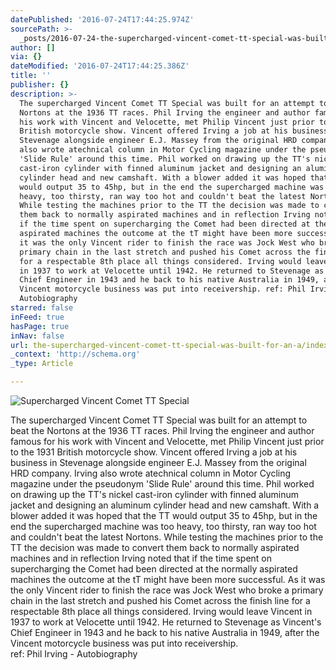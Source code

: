 ```yaml
---
datePublished: '2016-07-24T17:44:25.974Z'
sourcePath: >-
  _posts/2016-07-24-the-supercharged-vincent-comet-tt-special-was-built-for-an-a.md
author: []
via: {}
dateModified: '2016-07-24T17:44:25.386Z'
title: ''
publisher: {}
description: >-
  The supercharged Vincent Comet TT Special was built for an attempt to beat the
  Nortons at the 1936 TT races. Phil Irving the engineer and author famous for
  his work with Vincent and Velocette, met Philip Vincent just prior to the 1931
  British motorcycle show. Vincent offered Irving a job at his business in
  Stevenage alongside engineer E.J. Massey from the original HRD company. Irving
  also wrote atechnical column in Motor Cycling magazine under the pseudonym
  'Slide Rule' around this time. Phil worked on drawing up the TT's nickel
  cast-iron cylinder with finned aluminum jacket and designing an aluminum
  cylinder head and new camshaft. With a blower added it was hoped that the TT
  would output 35 to 45hp, but in the end the supercharged machine was too
  heavy, too thirsty, ran way too hot and couldn't beat the latest Nortons.
  While testing the machines prior to the TT the decision was made to convert
  them back to normally aspirated machines and in reflection Irving noted that
  if the time spent on supercharging the Comet had been directed at the normally
  aspirated machines the outcome at the tT might have been more successful. As
  it was the only Vincent rider to finish the race was Jock West who broke a
  primary chain in the last stretch and pushed his Comet across the finish line
  for a respectable 8th place all things considered. Irving would leave Vincent
  in 1937 to work at Velocette until 1942. He returned to Stevenage as Vincent's
  Chief Engineer in 1943 and he back to his native Australia in 1949, after the
  Vincent motorcycle business was put into receivership. ref: Phil Irving -
  Autobiography
starred: false
inFeed: true
hasPage: true
inNav: false
url: the-supercharged-vincent-comet-tt-special-was-built-for-an-a/index.html
_context: 'http://schema.org'
_type: Article

---
```

![Supercharged Vincent Comet TT Special](https://imgflo.herokuapp.com/graph/vahj1ThiexotieMo/1c5b74fc7573410e577644fd87b94d6b/croprotate.jpg?cropheight=371&cropwidth=792&degrees=0&input=https%3A%2F%2Fthe-grid-user-content.s3-us-west-2.amazonaws.com%2F591cbea9-267f-4ef8-81ac-0bad5560e323.jpg&x=0&y=64)

The supercharged Vincent Comet TT Special was built for an attempt to beat the Nortons at the 1936 TT races. Phil Irving the engineer and author famous for his work with Vincent and Velocette, met Philip Vincent just prior to the 1931 British motorcycle show. Vincent offered Irving a job at his business in Stevenage alongside engineer E.J. Massey from the original HRD company. Irving also wrote atechnical column in Motor Cycling magazine under the pseudonym 'Slide Rule' around this time. Phil worked on drawing up the TT's nickel cast-iron cylinder with finned aluminum jacket and designing an aluminum cylinder head and new camshaft. With a blower added it was hoped that the TT would output 35 to 45hp, but in the end the supercharged machine was too heavy, too thirsty, ran way too hot and couldn't beat the latest Nortons. While testing the machines prior to the TT the decision was made to convert them back to normally aspirated machines and in reflection Irving noted that if the time spent on supercharging the Comet had been directed at the normally aspirated machines the outcome at the tT might have been more successful. As it was the only Vincent rider to finish the race was Jock West who broke a primary chain in the last stretch and pushed his Comet across the finish line for a respectable 8th place all things considered. Irving would leave Vincent in 1937 to work at Velocette until 1942\. He returned to Stevenage as Vincent's Chief Engineer in 1943 and he back to his native Australia in 1949, after the Vincent motorcycle business was put into receivership.  
ref: Phil Irving - Autobiography
